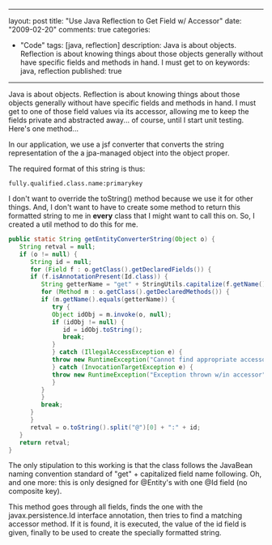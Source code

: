 
---
layout: post
title: "Use Java Reflection to Get Field w/ Accessor"
date: "2009-02-20"
comments: true
categories:
  - "Code"
tags: [java, reflection]
description: Java is about objects.  Reflection is about knowing things about those objects generally without have specific fields and methods in hand.  I must get to on
keywords: java, reflection
published: true
---

Java is about objects.  Reflection is about knowing things about those objects generally without have specific fields and methods in hand.  I must get to one of those field values via its accessor, allowing me to keep the fields private and abstracted away... of course, until I start unit testing.  Here's one method...
<!--more-->

In our application, we use a jsf converter that converts the string representation of the a jpa-managed object into the object proper.  

The required format of this string is thus:

```
fully.qualified.class.name:primarykey
```

I don't want to override the toString() method because we use it for other things.  And, I don't want to have to create some method to return this formatted string to me in <strong>every</strong> class that I might want to call this on.  So, I created a util method to do this for me.
    
```java
public static String getEntityConverterString(Object o) {
   String retval = null;
   if (o != null) {
      String id = null;
      for (Field f : o.getClass().getDeclaredFields()) {
      if (f.isAnnotationPresent(Id.class)) {
         String getterName = "get" + StringUtils.capitalize(f.getName());
         for (Method m : o.getClass().getDeclaredMethods()) {
         if (m.getName().equals(getterName)) {
            try {
            Object idObj = m.invoke(o, null);
            if (idObj != null) {
               id = idObj.toString();
               break;
            }
            } catch (IllegalAccessException e) {
            throw new RuntimeException("Cannot find appropriate accessor for @Id field ");
            } catch (InvocationTargetException e) {
            throw new RuntimeException("Exception thrown w/in accessor");
            }
         }
         }
         break;
      }
      }
      retval = o.toString().split("@")[0] + ":" + id;
   }
   return retval;
}
```

The only stipulation to this working is that the class follows the JavaBean naming convention standard of "get" + capitalized field name following.  Oh, and one more: this is only designed for @Entity's with one @Id field (no composite key).

This method goes through all fields, finds the one with the javax.persistence.Id interface annotation, then tries to find a matching accessor method.  If it is found, it is executed, the value of the id field is given, finally to be used to create the specially formatted string.

  
